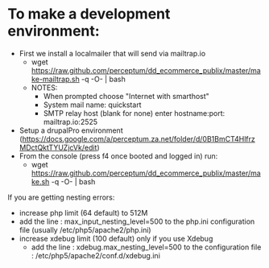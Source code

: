 To make a development environment:
==================================
- First we install a localmailer that will send via mailtrap.io
  - wget https://raw.github.com/perceptum/dd_ecommerce_publix/master/make-mailtrap.sh -q -O- | bash
  - NOTES:
    - When prompted choose "Internet with smarthost"
    - System mail name: quickstart
    - SMTP relay host (blank for none) enter hostname:port: mailtrap.io:2525
- Setup a drupalPro environment (https://docs.google.com/a/perceptum.za.net/folder/d/0B1BmCT4HlfrzMDctQktTYUZjcVk/edit)
- From the console (press f4 once booted and logged in) run:
  - wget https://raw.github.com/perceptum/dd_ecommerce_publix/master/make.sh -q -O- | bash

If you are getting nesting errors:
* increase php limit (64 default) to 512M
* add the line : max_input_nesting_level=500 to the php.ini configuration file (usually /etc/php5/apache2/php.ini)
* increase xdebug limit (100 default) only if you use Xdebug
  * add the line : xdebug.max_nesting_level=500 to the configuration file : /etc/php5/apache2/conf.d/xdebug.ini

